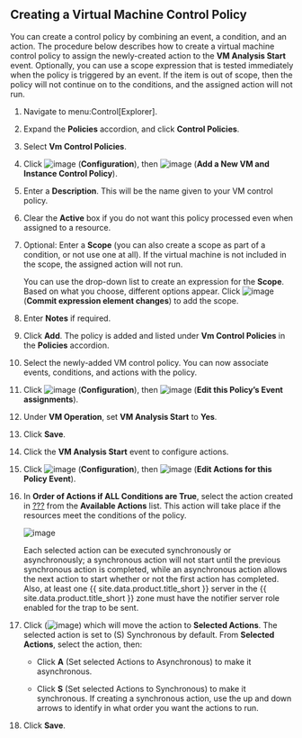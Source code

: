 ## Creating a Virtual Machine Control Policy

You can create a control policy by combining an event, a condition, and
an action. The procedure below describes how to create a virtual machine
control policy to assign the newly-created action to the **VM Analysis
Start** event. Optionally, you can use a scope expression that is tested
immediately when the policy is triggered by an event. If the item is out
of scope, then the policy will not continue on to the conditions, and
the assigned action will not run.

1.  Navigate to menu:Control\[Explorer\].

2.  Expand the **Policies** accordion, and click **Control Policies**.

3.  Select **Vm Control Policies**.

4.  Click ![image](../images/1847.png) (**Configuration**), then
    ![image](../images/1862.png) (**Add a New VM and Instance Control
    Policy**).

5.  Enter a **Description**. This will be the name given to your VM
    control policy.

6.  Clear the **Active** box if you do not want this policy processed
    even when assigned to a resource.

7.  Optional: Enter a **Scope** (you can also create a scope as part of
    a condition, or not use one at all). If the virtual machine is not
    included in the scope, the assigned action will not run.

    You can use the drop-down list to create an expression for the
    **Scope**. Based on what you choose, different options appear. Click
    ![image](../images/1863.png) (**Commit expression element changes**)
    to add the scope.

8.  Enter **Notes** if required.

9.  Click **Add**. The policy is added and listed under **Vm Control
    Policies** in the **Policies** accordion.

10. Select the newly-added VM control policy. You can now associate
    events, conditions, and actions with the policy.

11. Click ![image](../images/1847.png) (**Configuration**), then
    ![image](../images/1851.png) (**Edit this Policy’s Event
    assignments**).

12. Under **VM Operation**, set **VM Analysis Start** to **Yes**.

13. Click **Save**.

14. Click the **VM Analysis Start** event to configure actions.

15. Click ![image](../images/1847.png) (**Configuration**), then
    ![image](../images/1851.png) (**Edit Actions for this Policy Event**).

16. In **Order of Actions if ALL Conditions are True**, select the
    action created in [???](#assign-profile-analysis-task-action) from
    the **Available Actions** list. This action will take place if the
    resources meet the conditions of the policy.

    ![image](../images/edit-event.png)

    <div class="note">

    Each selected action can be executed synchronously or
    asynchronously; a synchronous action will not start until the
    previous synchronous action is completed, while an asynchronous
    action allows the next action to start whether or not the first
    action has completed. Also, at least one {{ site.data.product.title_short }}
    server in the {{ site.data.product.title_short }} zone must have the notifier
    server role enabled for the trap to be sent.

    </div>

17. Click (![image](../images/1876.png)) which will move the action to
    **Selected Actions**. The selected action is set to (S) Synchronous
    by default. From **Selected Actions**, select the action, then:

      - Click **A** (Set selected Actions to Asynchronous) to make it
        asynchronous.

      - Click **S** (Set selected Actions to Synchronous) to make it
        synchronous. If creating a synchronous action, use the up and
        down arrows to identify in what order you want the actions to
        run.

18. Click **Save**.
